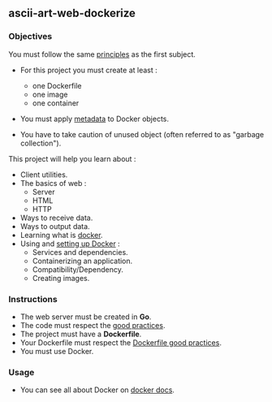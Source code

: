 ## ascii-art-web-dockerize

### Objectives

You must follow the same [principles](https://github.com/01-edu/public/blob/master/subjects/ascii-art-web/ascii-art-web.en.md) as the first subject.

- For this project you must create at least :
  - one Dockerfile
  - one image
  - one container

- You must apply [metadata](https://docs.docker.com/config/labels-custom-metadata/) to Docker objects.

- You have to take caution of unused object (often referred to as "garbage collection").

This project will help you learn about :

- Client utilities.
- The basics of web :
  - Server
  - HTML
  - HTTP
- Ways to receive data.
- Ways to output data.
- Learning what is [docker](https://docs.docker.com).
- Using and [setting up Docker](https://docs.docker.com/get-started/) :
  - Services and dependencies.
  - Containerizing an application.
  - Compatibility/Dependency.
  - Creating images.

### Instructions

- The web server must be created in **Go**.
- The code must respect the [good practices](https://github.com/01-edu/public/blob/master/subjects/good-practices.en.md).
- The project must have a **Dockerfile**.
- Your Dockerfile must respect the [Dockerfile good practices](https://docs.docker.com/develop/develop-images/dockerfile_best-practices/).
- You must use Docker.

### Usage

- You can see all about Docker on [docker docs](https://docs.docker.com/).
